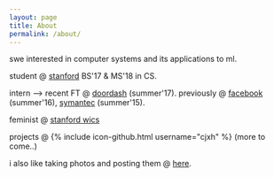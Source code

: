 ```yaml
---
layout: page
title: About
permalink: /about/
---
```


swe interested in computer systems and its applications to ml.

student @ [stanford](https://stanford.edu) BS'17 & MS'18 in CS.

intern --> recent FT @ [doordash](https://doordash.com) (summer'17). previously @ [facebook](https://facebook.com) (summer'16), [symantec](https://symantec.com) (summer'15).

feminist @ [stanford wics](https://web.stanford.edu/group/wics/)

projects @
{% include icon-github.html username="cjxh" %} (more to come..)

i also like taking photos and posting them @ [here](https://www.instagram.com/ctina.hung/).
